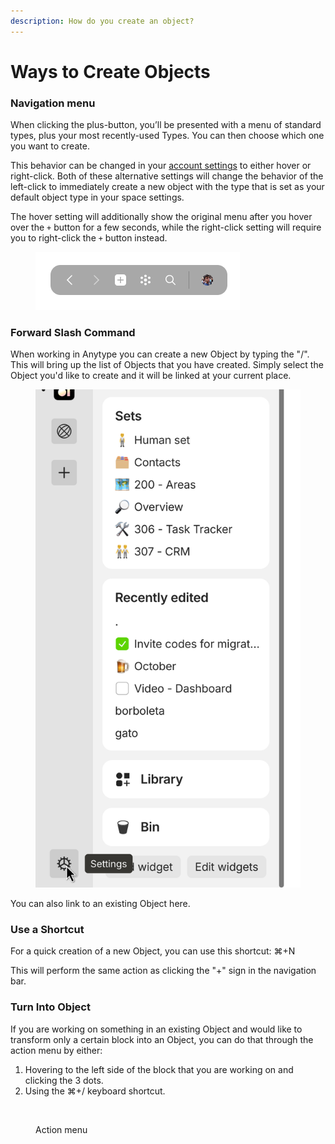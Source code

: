 ```yaml
---
description: How do you create an object?
---
```


# Ways to Create Objects

### Navigation menu

When clicking the plus-button, you’ll be presented with a menu of standard types, plus your most recently-used Types. You can then choose which one you want to create.

This behavior can be changed in your [account settings](../../anytype-basics/setting-up-your-profile/account-and-data.md#preferences) to either hover or right-click. Both of these alternative settings will change the behavior of the left-click to immediately create a new object with the type that is set as your default object type in your space settings.&#x20;

The hover setting will additionally show the original menu after you hover over the `+` button for a few seconds, while the right-click setting will require you to right-click the `+` button instead.

<figure><img src="../../.gitbook/assets/image (69).png" alt=""><figcaption></figcaption></figure>

### Forward Slash Command

When working in Anytype you can create a new Object by typing the "/". This will bring up the list of Objects that you have created. Simply select the Object you'd like to create and it will be linked at your current place.

<figure><img src="../../.gitbook/assets/image (5).png" alt=""><figcaption></figcaption></figure>

You can also link to an existing Object here.

### Use a Shortcut

For a quick creation of a new Object, you can use this shortcut: ⌘+N

This will perform the same action as clicking the "+" sign in the navigation bar.

### Turn Into Object

If you are working on something in an existing Object and would like to transform only a certain block into an Object, you can do that through the action menu by either:

1. Hovering to the left side of the block that you are working on and clicking the 3 dots.
2. Using the ⌘+/ keyboard shortcut.

<figure><img src="../../.gitbook/assets/image (25).png" alt=""><figcaption><p>Action menu</p></figcaption></figure>
